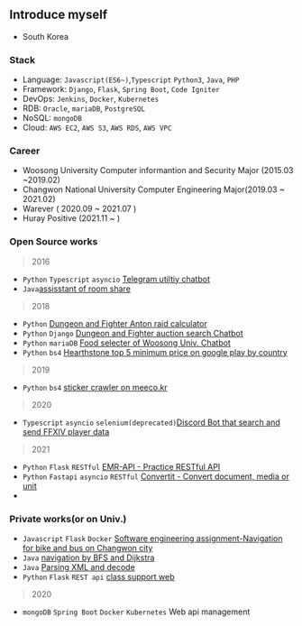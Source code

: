 ## Introduce myself

- South Korea

### Stack
- Language: `Javascript(ES6~)`,`Typescript` `Python3`, `Java`, `PHP`
- Framework: `Django`, `Flask`, `Spring Boot`, `Code Igniter`
- DevOps: `Jenkins`, `Docker`, `Kubernetes`
- RDB: `Oracle`, `mariaDB`, `PostgreSQL`
- NoSQL: `mongoDB`
- Cloud: `AWS EC2`, `AWS S3`, `AWS RDS`, `AWS VPC`

### Career
- Woosong University Computer informantion and Security Major (2015.03 ~2019.02)
- Changwon National University Computer Engineering Major(2019.03 ~ 2021.02)
- Warever ( 2020.09 ~ 2021.07 )
- Huray Positive (2021.11 ~ )

### Open Source works

> 2016

- `Python` `Typescript` `asyncio` [Telegram utiltiy chatbot](https://github.com/SiGae/sigaebot)
- `Java`[assisstant of room share](https://github.com/SiGae/Boardtell)
> 2018
- `Python` [Dungeon and Fighter Anton raid calculator](https://github.com/SiGae/Dnf_addon_Anton_Raid)
- `Python` `Django` [Dungeon and Fighter auction search Chatbot](https://github.com/SiGae/DnF_searchbot)
- `Python` `mariaDB` [Food selecter of Woosong Univ. Chatbot](https://github.com/SiGae/Woosong-food-guide)
- `Python` `bs4` [Hearthstone top 5 minimum price on google play by country](https://github.com/SiGae/Secert-Card-Store)
> 2019
- `Python` `bs4` [sticker crawler on meeco.kr](https://github.com/SiGae/meecoStickerCrawer)
> 2020
- `Typescript` `asyncio` `selenium(deprecated)`[Discord Bot that search and send FFXIV player data](https://github.com/SiGae/FFcord)
> 2021
- `Python` `Flask` `RESTful` [EMR-API - Practice RESTful API](https://github.com/SiGae/EMR_API)
- `Python` `Fastapi` `asyncio` `RESTful` [Convertit - Convert document, media or unit](https://github.com/SiGae/convert-it_back)
- 
### Private works(or on Univ.)

- `Javascript` `Flask` `Docker` [Software engineering assignment-Navigation for bike and bus on Changwon city](https://github.com/SiGae/2B)
- `Java` [navigation by BFS and Dijkstra](https://github.com/SiGae/adsterm)
- `Java` [Parsing XML and decode]()
- `Python` `Flask` `REST api` [class support web]()

> 2020
- `mongoDB` `Spring Boot` `Docker` `Kubernetes` Web api management
